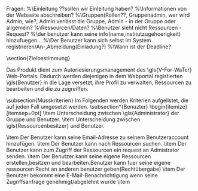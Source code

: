 Fragen:
%\Einleitung ??sollen wir Einleitung haben?
%\Informationen von der Webseite abschreiben?
%\Gruppen(Rollen??, Gruppenadmin, wer wird Admin, wie?, Admin verlässt die Gruppe, Admin - in der Gruppe oder allgemein?
%\Ressourcen/Daten?
%\Benutzer sieht nicht Ressourcen - Request?
%\der benutzer kann seine info(name,institutzugehoerigkeit) hinzufuegen...
%\Der Benutzer kann sich selbst im System registrieren/An-,Abmeldung(Einladung?)
%\Wann ist der Deadline?



\section{Zielbestimmung}

Das Produkt dient  zum Autoriesierungsmanagement des  \gls{V-For-WaTer} Web-Portals. Dadurch werden diejenigen in dem Webportal registierten \gls{Benutzer} in die Lage versetzt, ihre Profil zu verwalten, Ressourcen zu bearbeiten und die zu zugreiffen.


\subsection{Musskriterien}
Im Folgenden werden Kriterien aufgelistet, die auf jeden Fall umgesetzt werden.
\subsection*{Benuzter}
\begin{itemize}[itemsep=0pt]
 \item Unterscheidung zwischen \gls{Administrator} der Gruppe und Benutzer.
 \item Unterscheidung zwischen \gls{Ressourcenbesitzer} und Benutzer.
 
 \item Der Benutzer kann seine Email-Adresse zu seinem Benutzeraccount hinzufügen.
 \item Der Benutzer kann nach Ressourcen suchen.
 \item Der Benutzer kann zum Zugriff der Ressourcen ein request an Admistrator senden.
 \item Der Benutzer kann seine eigene Ressourcen erstellen,besitzen und bearbeiten.Benutzer kann fuer seine eigene ressourcen Recht an anderen benutzer geben(Rechtübergabe)
 \item Der Benutzer bekommt eine E-Mail-Benachrichtigung wenn seine Zugriffsanfrage genehmigt/abgelehnt wurde
 \item 
 
 
